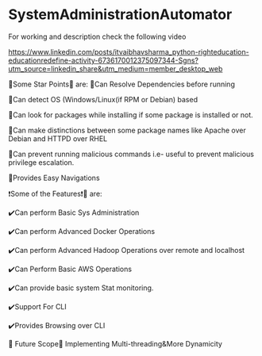 # SystemAdministrationAutomator

For working and description check the following video

https://www.linkedin.com/posts/itvaibhavsharma_python-righteducation-educationredefine-activity-6736170012375097344-Sgns?utm_source=linkedin_share&utm_medium=member_desktop_web

📍Some Star Points📍 are:
🔱Can Resolve Dependencies before running

🔱Can detect OS (Windows/Linux(if RPM or Debian) based

🔱Can look for packages while installing if some package is installed or not.

🔱Can make distinctions between some package names like Apache over Debian and HTTPD over RHEL

🔱Can prevent running malicious commands i.e- useful to prevent malicious privilege escalation.

🔱Provides Easy Navigations

❗Some of the Features❗🔱 are:

✔️Can perform Basic Sys Administration

✔️Can perform Advanced Docker Operations

✔️Can perform Advanced Hadoop Operations over remote and localhost

✔️Can Perform Basic AWS Operations

✔️Can provide basic system Stat monitoring.

✔️Support For CLI

✔️Provides Browsing over CLI

🧭 Future Scope🧭
Implementing Multi-threading&More Dynamicity
